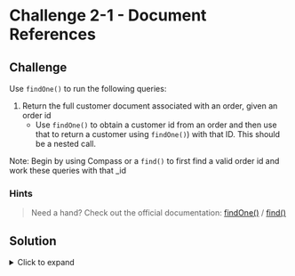 # Challenge 2-1 - Document References

## Challenge

Use `findOne()` to run the following queries:

1. Return the full customer document associated with an order, given an order id
   - Use `findOne()` to obtain a customer id from an order and then use that to return a customer using `findOne()`) with that ID. This should be a nested call.
   
Note: Begin by using Compass or a `find()` to first find a valid order id and work these queries with that _id

### Hints

> Need a hand? Check out the official documentation: [findOne()](https://www.mongodb.com/docs/manual/reference/method/db.collection.findOne/) / [find()](https://www.mongodb.com/docs/manual/reference/method/db.collection.find/)

## Solution

<details>
  <summary>Click to expand</summary>

```javascript
// Use an object to find an object
db.customers.findOne({
  _id: db.orders.findOne({ _id: ObjectId("6312f4a6f80e3117f621a468") }, { customer: 1, _id: 0 }).customer
})
```

### Expected Output

```javascript
{
  _id: ObjectId("6312d9d228cec973e20022ff"),
  name: 'Gene',
  email: 'gene@exmple.com',
  phone: '555-1212',
  active: false,
  customerSince: 2021-10-30T00:00:00.001Z,
  favoriteCategories: [ 'sports' ],
  addresses: 
   { billing: 
      { address: '222 Some Rd',
        city: 'Some Town',
        state: 'FL',
        zip: '12345' } },
  orders: [ ObjectId("6312f4a6f80e3117f621a468") ] 
}
```

</details>
